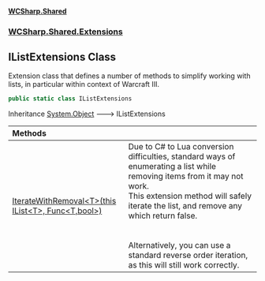 #### [WCSharp.Shared](README.md 'README')
### [WCSharp.Shared.Extensions](WCSharp.Shared.Extensions.md 'WCSharp.Shared.Extensions')

## IListExtensions Class

Extension class that defines a number of methods to simplify working with lists, in particular within context of Warcraft III.

```csharp
public static class IListExtensions
```

Inheritance [System.Object](https://docs.microsoft.com/en-us/dotnet/api/System.Object 'System.Object') &#129106; IListExtensions

| Methods | |
| :--- | :--- |
| [IterateWithRemoval&lt;T&gt;(this IList&lt;T&gt;, Func&lt;T,bool&gt;)](WCSharp.Shared.Extensions.IListExtensions.IterateWithRemoval_T_(thisSystem.Collections.Generic.IList_T_,System.Func_T,bool_).md 'WCSharp.Shared.Extensions.IListExtensions.IterateWithRemoval<T>(this System.Collections.Generic.IList<T>, System.Func<T,bool>)') | Due to C# to Lua conversion difficulties, standard ways of enumerating a list while removing items from it may not work.<br/>This extension method will safely iterate the list, and remove any which return false.<br/><br/><br/>Alternatively, you can use a standard reverse order iteration, as this will still work correctly. |
